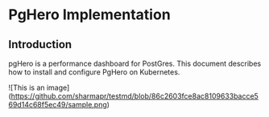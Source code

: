 # PgHero Implementation <!-- omit in toc -->


## Introduction

pgHero is a performance dashboard for PostGres. This document describes how to install and configure PgHero on Kubernetes.

![This is an image] (https://github.com/sharmapr/testmd/blob/86c2603fce8ac8109633bacce569d14c68f5ec49/sample.png)

